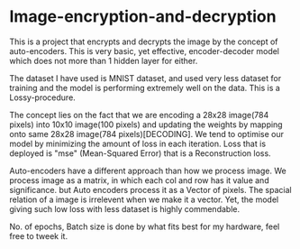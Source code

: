 # Image-encryption-and-decryption

This is a project that encrypts and decrypts the image by the concept of auto-encoders. This is very basic, yet effective, encoder-decoder model which does not more than 1 hidden layer for either.

The dataset I have used is MNIST dataset, and used very less dataset for training and the model is performing extremely well on the data. This is a Lossy-procedure.

The concept lies on the fact that we are encoding a 28x28 image(784 pixels) into 10x10 image(100 pixels) and updating the weights by mapping onto same 28x28 image(784 pixels)[DECODING].
We tend to optimise our model by minimizing the amount of loss in each iteration. Loss that is deployed is "mse" (Mean-Squared Error) that is a Reconstruction loss.


Auto-encoders have a different approach than how we process image. We process image as a matrix, in which each col and row has it value and significance.
but Auto encoders process it as a Vector of pixels. The spacial relation of a image is irrelevent when we make it a vector. Yet, the model giving such low loss with less dataset is highly commendable.







No. of epochs, Batch size is done by what fits best for my hardware, feel free to tweek it.
